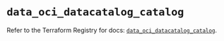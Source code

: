 # `data_oci_datacatalog_catalog`

Refer to the Terraform Registry for docs: [`data_oci_datacatalog_catalog`](https://registry.terraform.io/providers/oracle/oci/6.18.0/docs/data-sources/datacatalog_catalog).
